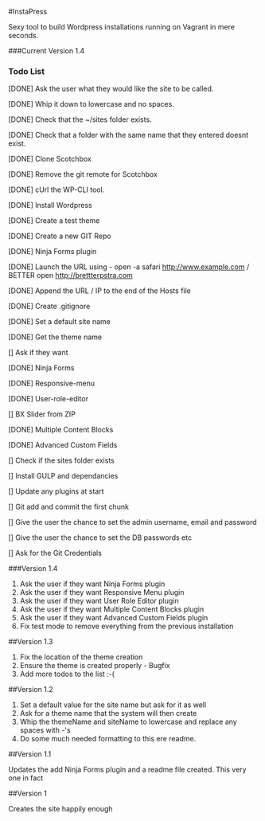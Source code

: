 #InstaPress

Sexy tool to build Wordpress installations running on Vagrant in mere seconds.

###Current Version 1.4

### Todo List 

[DONE] Ask the user what they would like the site to be called.

[DONE] Whip it down to lowercase and no spaces.

[DONE] Check that the ~/sites folder exists.

[DONE] Check that a folder with the same name that they entered doesnt exist.

[DONE] Clone Scotchbox

[DONE] Remove the git remote for Scotchbox

[DONE] cUrl the WP-CLI tool.

[DONE] Install Wordpress

[DONE] Create a test theme

[DONE] Create a new GIT Repo

[DONE] Ninja Forms plugin

[DONE] Launch the URL using - open -a safari http://www.example.com / BETTER open http://brettterpstra.com

[DONE] Append the URL / IP to the end of the Hosts file

[DONE] Create .gitignore

[DONE] Set a default site name

[DONE] Get the theme name

[] Ask if they want

  [DONE] Ninja Forms

  [DONE] Responsive-menu

  [DONE] User-role-editor

  [] BX Slider from ZIP

  [DONE] Multiple Content Blocks

  [DONE] Advanced Custom Fields

[] Check if the sites folder exists

[] Install GULP and dependancies

[] Update any plugins at start

[] Git add and commit the first chunk

[] Give the user the chance to set the admin username, email and password

[] Give the user the chance to set the DB passwords etc

[] Ask for the Git Credentials

###Version 1.4

1. Ask the user if they want Ninja Forms plugin
2. Ask the user if they want Responsive Menu plugin
3. Ask the user if they want User Role Editor plugin
4. Ask the user if they want Multiple Content Blocks plugin
5. Ask the user if they want Advanced Custom Fields plugin
6. Fix test mode to remove everything from the previous installation

##Version 1.3

1. Fix the location of the theme creation
2. Ensure the theme is created properly - Bugfix
3. Add more todos to the list :-(

##Version 1.2

1. Set a default value for the site name but ask for it as well
2. Ask for a theme name that the system will then create
3. Whip the themeName and siteName to lowercase and replace any spaces with -'s
4. Do some much needed formatting to this ere readme.

##Version 1.1

Updates the add Ninja Forms plugin and a readme file created. This very one in fact

##Version 1

Creates the site happily enough